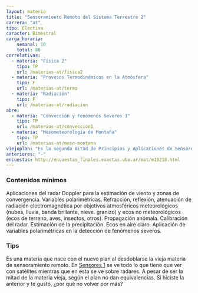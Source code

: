 ```yaml
---
layout: materia
title: "Sensoramiento Remoto del Sistema Terrestre 2"
carrera: "at"
tipo: Electiva
caracter: Bimestral
carga_horaria: 
    semanal: 10
    total: 80
correlativas:
  - materia: "Física 2"
    tipo: TP
    url: /materias-at/fisica2
  - materia: "Provesos Termodinámicos en la Atmósfera"
    tipo: F
    url: /materias-at/termo
  - materia: "Radiación"
    tipo: F
    url: /materias-at/radiacion
abre:
  - materia: "Convección y Fenómenos Severos 1"
    tipo: TP
    url: /materias-at/conveccion1
  - materia: "Mesometeorología de Montaña"
    tipo: TP
    url: /materias-at/meso-montana
viejoplan: "Es la segunda mitad de Principios y Aplicaciones de Sensores Remotos Instalados en Distintos Satélites, pero no da equivalencia."
anteriores: "-"
encuestas: http://encuestas_finales.exactas.uba.ar/mat/m19218.html
---
```


### Contenidos mínimos
Aplicaciones del radar Doppler para la estimación de viento y zonas de convergencia. Variables polarimétricas. Refracción, reflexión, atenuación de radiación electromagnética por objetivos atmosféricos meteorológicos (nubes, lluvia, banda brillante, nieve. granizo) y ecos no meteorológicos (ecos de terreno, aves, insectos, otros). Propagación anómala. Calibración del radar. Estimación de la precipitación. Ecos en aire claro. Aplicación de variables polarimétricas en la detección de fenómenos severos.

### Tips
Es una materia que nace con el nuevo plan al desdoblarse la vieja materia de sensoramiento remoto. En [Sensores 1](/materias-at/sensores1) se ve todo lo que tiene que ver con satélites mientras que en esta se ve sobre radares. A pesar de ser la mitad de la materia vieja, según el plan no dan equivalencias. Si hiciste la anterior y te gustó, ¿por qué no volver por más?